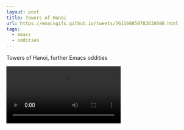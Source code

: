 ```yaml
---
layout: post
title: Towers of Hanoi
url: https://emacsgifs.github.io/tweets/761160850782638080.html
tags:
  - emacs
  - oddities
---
```


Towers of Hanoi, further Emacs oddities

<video controls autoplay>
  <source src="/public/videos/761160850782638080.mp4" type="video/mp4">
    Sorry your browser does not support the video tag, maybe time to upgrade?
</video>
